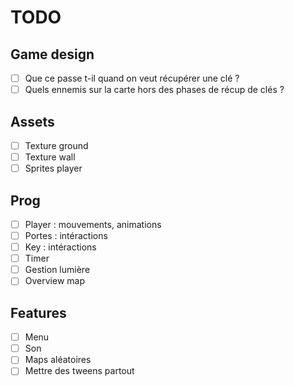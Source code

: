 # TODO

## Game design
- [ ] Que ce passe t-il quand on veut récupérer une clé ?
- [ ] Quels ennemis sur la carte hors des phases de récup de clés ?

## Assets
- [ ] Texture ground
- [ ] Texture wall
- [ ] Sprites player

## Prog
- [ ] Player : mouvements, animations
- [ ] Portes : intéractions
- [ ] Key : intéractions
- [ ] Timer
- [ ] Gestion lumière
- [ ] Overview map

## Features
- [ ] Menu
- [ ] Son
- [ ] Maps aléatoires
- [ ] Mettre des tweens partout